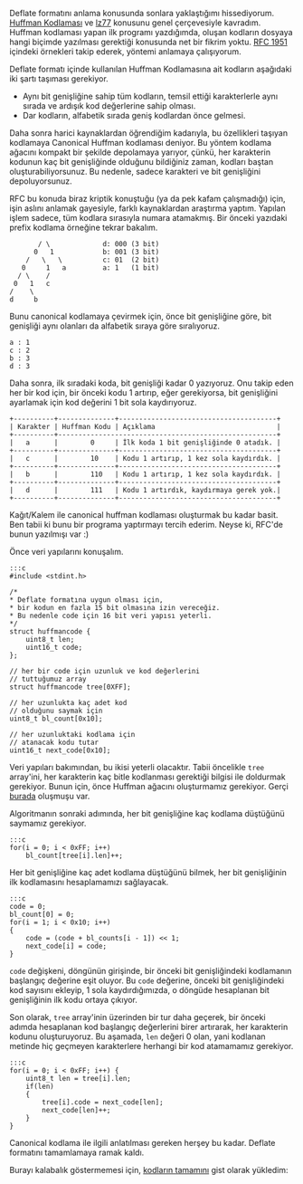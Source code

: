 ﻿<!--
.. date: 2019-06-15 20:30
.. slug: canonical-huffman-kodlamasi
.. title: Canonical Huffman Kodlaması
-->

Deflate formatını anlama konusunda sonlara yaklaştığımı hissediyorum. [Huffman Kodlaması](huffman-kodlamasi.html)
ve [lz77](lz77.html) konusunu genel çerçevesiyle kavradım. Huffman kodlaması yapan ilk programı yazdığımda,
oluşan kodların dosyaya hangi biçimde yazılması gerektiği konusunda net bir fikrim yoktu. [RFC 1951](https://www.ietf.org/rfc/rfc1951.txt)
içindeki örnekleri takip ederek, yöntemi anlamaya çalışıyorum.

Deflate formatı içinde kullanılan Huffman Kodlamasına ait kodların aşağıdaki iki şartı taşıması gerekiyor.

 - Aynı bit genişliğine sahip tüm kodların, temsil ettiği karakterlerle aynı sırada ve
   ardışık kod değerlerine sahip olması.
 - Dar kodların, alfabetik sırada geniş kodlardan önce gelmesi.
 
Daha sonra harici kaynaklardan öğrendiğim kadarıyla, bu özellikleri taşıyan kodlamaya Canonical Huffman kodlaması
deniyor. Bu yöntem kodlama ağacını kompakt bir şekilde depolamaya yarıyor, çünkü, her karakterin kodunun kaç bit
genişliğinde olduğunu bildiğiniz zaman, kodları baştan oluşturabiliyorsunuz. Bu nedenle, sadece karakteri ve bit genişliğini
depoluyorsunuz.

RFC bu konuda biraz kriptik konuştuğu (ya da pek kafam çalışmadığı) için, işin aslını anlamak gayesiyle, farklı kaynaklardan
araştırma yaptım. Yapılan işlem sadece, tüm kodlara sırasıyla numara atamakmış. Bir önceki yazıdaki prefix kodlama örneğine
tekrar bakalım.



		   / \             d: 000 (3 bit)
		  0   1            b: 001 (3 bit)
		/   \   \          c: 01  (2 bit)
	   0     1   a         a: 1   (1 bit)
	  / \    /
	 0   1   c
	/    \
	d     b
	
Bunu canonical kodlamaya çevirmek için, önce bit genişliğine göre, bit genişliği aynı olanları da alfabetik sıraya göre
sıralıyoruz.

	a : 1
	c : 2
	b : 3
	d : 3

Daha sonra, ilk sıradaki koda, bit genişliği kadar 0 yazıyoruz. Onu takip eden
her bir kod için, bir önceki kodu 1 artırıp, eğer gerekiyorsa, bit genişliğini
ayarlamak için kod değerini 1 bit sola kaydırıyoruz.

	+----------+--------------+---------------------------------------+
	| Karakter | Huffman Kodu | Açıklama                              | 
	+----------+------------------------------------------------------+
	|   a      |        0     | İlk koda 1 bit genişliğinde 0 atadık. |
	+----------+--------------+---------------------------------------+
	|   c      |        10    | Kodu 1 artırıp, 1 kez sola kaydırdık. |
	+----------+--------------+---------------------------------------+
	|   b      |        110   | Kodu 1 artırıp, 1 kez sola kaydırdık. |
	+----------+--------------+---------------------------------------+
	|   d      |        111   | Kodu 1 artırdık, kaydırmaya gerek yok.|
	+----------+--------------+---------------------------------------+
	
Kağıt/Kalem ile canonical huffman kodlaması oluşturmak bu kadar basit. Ben tabii ki bunu bir programa
yaptırmayı tercih ederim. Neyse ki, RFC'de bunun yazılmışı var :)

Önce veri yapılarını konuşalım.
	
	:::c
	#include <stdint.h>

	/*
	* Deflate formatına uygun olması için,
	* bir kodun en fazla 15 bit olmasına izin vereceğiz.
	* Bu nedenle code için 16 bit veri yapısı yeterli.
	*/
	struct huffmancode {
		uint8_t len;
		uint16_t code;
	};

	// her bir code için uzunluk ve kod değerlerini
	// tuttuğumuz array
	struct huffmancode tree[0XFF];
	
	// her uzunlukta kaç adet kod
	// olduğunu saymak için
	uint8_t bl_count[0x10];
	
	// her uzunluktaki kodlama için
	// atanacak kodu tutar
	uint16_t next_code[0x10];

Veri yapıları bakımından, bu ikisi yeterli olacaktır. Tabii öncelikle `tree` array'ini,
her karakterin kaç bitle kodlanması gerektiği bilgisi ile doldurmak gerekiyor.
Bunun için, önce Huffman ağacını oluşturmamız gerekiyor. Gerçi [burada](huffman-kodlamasi.html)
oluşmuşu var.

Algoritmanın sonraki adımında, her bit genişliğine kaç kodlama düştüğünü saymamız gerekiyor.

	:::c
	for(i = 0; i < 0xFF; i++)
		bl_count[tree[i].len]++;
	
Her bit genişliğine kaç adet kodlama düştüğünü bilmek, her bit genişliğinin ilk kodlamasını
hesaplamamızı sağlayacak.

	:::c
	code = 0;
	bl_count[0] = 0;
	for(i = 1; i < 0x10; i++)
	{
		code = (code + bl_counts[i - 1]) << 1;
		next_code[i] = code;
	}

`code` değişkeni, döngünün girişinde, bir önceki bit genişliğindeki kodlamanın başlangıç değerine
eşit oluyor. Bu `code` değerine, önceki bit genişliğindeki kod sayısını ekleyip, 1 sola kaydırdığımızda,
o döngüde hesaplanan bit genişliğinin ilk kodu ortaya çıkıyor.

Son olarak, `tree` array'inin üzerinden bir tur daha geçerek, bir önceki adımda hesaplanan kod başlangıç
değerlerini birer artırarak, her karakterin kodunu oluşturuyoruz. Bu aşamada, `len` değeri 0 olan, yani
kodlanan metinde hiç geçmeyen karakterlere herhangi bir kod atamamamız gerekiyor.

	:::c
	for(i = 0; i < 0xFF; i++) {
		uint8_t len = tree[i].len;
		if(len)
		{
			tree[i].code = next_code[len];
			next_code[len]++;
		}
	}
	
Canonical kodlama ile ilgili anlatılması gereken herşey bu kadar. Deflate formatını tamamlamaya ramak kaldı.

Burayı kalabalık göstermemesi için, [kodların tamamını](https://gist.github.com/yasar11732/30d2fc9c1c404d776218424e5e3ca795) gist olarak yükledim: